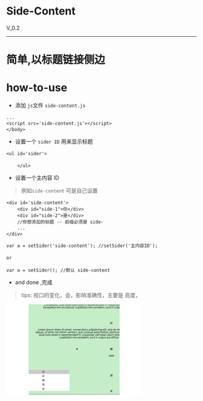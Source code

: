 # Side-Content
V_0.2

---

# 简单,以标题链接侧边

# how-to-use

- 添加 ``js``文件 ``side-content.js``

```
...
<script src='side-content.js'></script>
</body>
```

- 设置一个 ``sider ID`` 用来显示标题

```
<ul id='sider'>

	</ul>
```


- 设置一个主内容 ID

>例如``side-content`` 可是自己设置

```
<div id='side-content'>
	<div id="side-1">你</div>
	<div id="side-2">是</div>
	//你想添加的标题 -- 前缀必须是 side-
	...
</div>
```

```
var a = setSider('side-content'); //setSider('主内容ID');

or

var a = setSider(); //默认 side-content

```

- and done ,完成

> tips: 视口的变化，会，影响准确性，主要是 高度，

![show](https://github.com/chinanf-boy/Side-content/blob/master/show_pic/show_one.gif)
